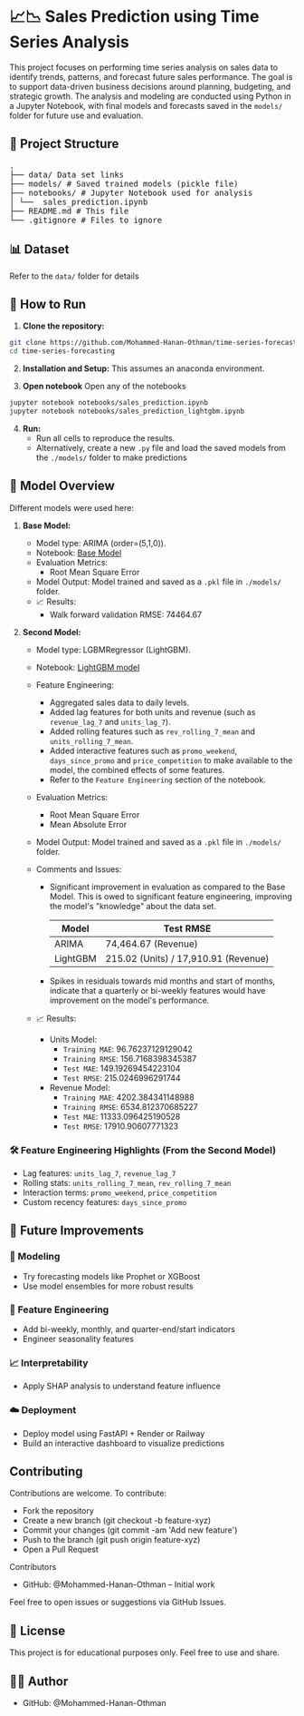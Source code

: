 # 📈📉 Sales Prediction using Time Series Analysis

This project focuses on performing time series analysis on sales data to identify trends, patterns, and forecast future sales performance. The goal is to support data-driven business decisions around planning, budgeting, and strategic growth. The analysis and modeling are conducted using Python in a Jupyter Notebook, with final models and forecasts saved in the `models/` folder for future use and evaluation.

## 📁 Project Structure

<pre>
.
├── data/ Data set links
├── models/ # Saved trained models (pickle file)
├── notebooks/ # Jupyter Notebook used for analysis
│ └──  sales_prediction.ipynb
├── README.md # This file
└── .gitignore # Files to ignore
</pre>

##  📊 Dataset

Refer to the `data/` folder for details

## 🚀 How to Run

1. **Clone the repository:**
```bash
git clone https://github.com/Mohammed-Hanan-Othman/time-series-forecasting.git
cd time-series-forecasting
```

2. **Installation and Setup:**
This assumes an anaconda environment.

3. **Open notebook**
Open any of the notebooks
``` bash
jupyter notebook notebooks/sales_prediction.ipynb
jupyter notebook notebooks/sales_prediction_lightgbm.ipynb
```

4. **Run:**
    - Run all cells to reproduce the results.
    - Alternatively, create a new `.py` file and load the saved models from the `./models/` folder to make predictions


## 🧠 Model Overview

Different models were  used here:

1. **Base Model:**
    - Model type: ARIMA (order=(5,1,0)).
    - Notebook: [Base Model](./notebooks/sales_prediction.ipynb)
    - Evaluation Metrics:
        - Root Mean Square Error
    - Model Output: Model trained and saved as a `.pkl` file in `./models/` folder.
    - 📈 Results:
        - Walk forward validation RMSE: 74464.67

1. **Second Model:**
    - Model type: LGBMRegressor (LightGBM).
    - Notebook: [LightGBM model](./notebooks/sales_prediction_lightgbm.ipynb)
    - Feature Engineering:
        - Aggregated sales data to daily levels.
        - Added lag features for both units and revenue (such as `revenue_lag_7` and `units_lag_7`).
        - Added rolling features such as `rev_rolling_7_mean` and `units_rolling_7_mean`.
        - Added interactive features such as `promo_weekend`, `days_since_promo` and `price_competition` to make available to the model, the combined effects of some features.
        - Refer to the `Feature Engineering` section of the notebook.
    - Evaluation Metrics:
        - Root Mean Square Error
        - Mean Absolute Error
    - Model Output: Model trained and saved as a `.pkl` file in `./models/` folder.
    - Comments and Issues:
        - Significant improvement in evaluation as compared to the Base Model. This is owed to significant feature engineering, improving the model's "knowledge" about the data set.

            | Model        | Test RMSE         |
            |--------------|------------------|
            | ARIMA        | 74,464.67 (Revenue)    |
            | LightGBM     | 215.02 (Units) / 17,910.91 (Revenue) |

        - Spikes in residuals towards mid months and start of months, indicate that a quarterly or bi-weekly features would have improvement on the model's performance.
        
    - 📈 Results:
        - Units Model:
            - `Training MAE`: 96.76237129129042
            - `Training RMSE`: 156.7168398345387
            - `Test MAE`: 149.19269454223104
            - `Test RMSE`: 215.0246996291744
        - Revenue Model:
            - `Training MAE`: 4202.384341148988
            - `Training RMSE`: 6534.812370685227
            - `Test MAE`: 11333.096425190528
            - `Test RMSE`: 17910.90607771323

### 🛠 Feature Engineering Highlights (From the Second Model)
- Lag features: `units_lag_7`, `revenue_lag_7`
- Rolling stats: `units_rolling_7_mean`, `rev_rolling_7_mean`
- Interaction terms: `promo_weekend`, `price_competition`
- Custom recency features: `days_since_promo`

## 📌 Future Improvements

### 🔬 Modeling
- Try forecasting models like Prophet or XGBoost
- Use model ensembles for more robust results

### 📅 Feature Engineering
- Add bi-weekly, monthly, and quarter-end/start indicators
- Engineer seasonality features

### 📈 Interpretability
- Apply SHAP analysis to understand feature influence

### ☁️ Deployment
- Deploy model using FastAPI + Render or Railway
- Build an interactive dashboard to visualize predictions


## Contributing
Contributions are welcome. To contribute:

- Fork the repository
- Create a new branch (git checkout -b feature-xyz)
- Commit your changes (git commit -am 'Add new feature')
- Push to the branch (git push origin feature-xyz)
- Open a Pull Request

Contributors
- GitHub: @Mohammed-Hanan-Othman – Initial work

Feel free to open issues or suggestions via GitHub Issues.

## 📄 License
This project is for educational purposes only. Feel free to use and share.

## 👨‍💻 Author
- GitHub: @Mohammed-Hanan-Othman